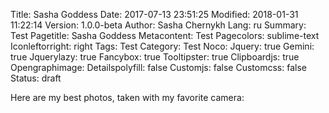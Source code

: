 Title: Sasha Goddess
Date: 2017-07-13 23:51:25
Modified: 2018-01-31 11:22:14
Version: 1.0.0-beta
Author: Sasha Chernykh
Lang: ru
Summary: Test
Pagetitle: Sasha Goddess
Metacontent: Test
Pagecolors: sublime-text
Iconleftorright: right
Tags: Test
Category: Test
Noco:
Jquery: true
Gemini: true
Jquerylazy: true
Fancybox: true
Tooltipster: true
Clipboardjs: true
Opengraphimage:
Detailspolyfill: false
Customjs: false
Customcss: false
Status: draft
<!-- Gallery: {photo}kris -->

Here are my best photos, taken with my favorite camera:

